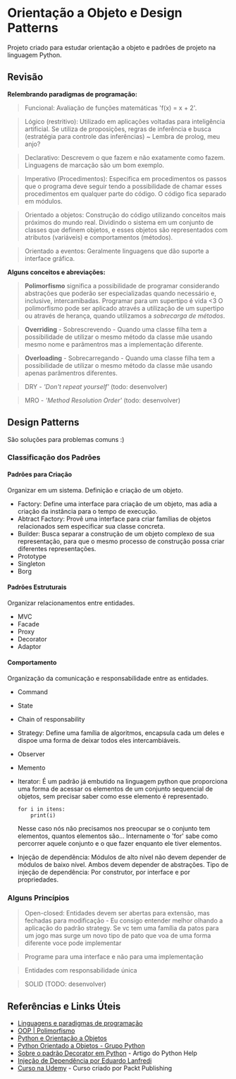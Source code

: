 # Orientação a Objeto e Design Patterns
Projeto criado para estudar orientação a objeto e padrões de projeto na linguagem Python.

## Revisão

**Relembrando paradigmas de programação:**
> Funcional: Avaliação de funções matemáticas 'f(x) = x + 2'.

> Lógico (restritivo): Utilizado em aplicações voltadas para inteligência artificial. Se utiliza de proposições, regras de inferência e busca (estratégia para controle das inferências) ~ Lembra de prolog, meu anjo?

> Declarativo: Descrevem o que fazem e não exatamente como fazem. Linguagens de marcação são um bom exemplo.

> Imperativo (Procedimentos): Especifica em procedimentos os passos que o programa deve seguir tendo a possibilidade de chamar esses procedimentos em qualquer parte do código. O código fica separado em módulos.

> Orientado a objetos: Construção do código utilizando conceitos mais próximos do mundo real. Dividindo o sistema em um conjunto de classes que definem objetos, e esses objetos são representados com atributos (variáveis) e comportamentos (métodos).

> Orientado a eventos: Geralmente linguagens que dão suporte a interface gráfica.

**Alguns conceitos e abreviações:** 

> **Polimorfismo** significa a possibilidade de programar considerando abstrações que poderão ser especializadas quando necessário e, inclusive, intercamibadas. Programar para um supertipo é vida <3
O polimorfismo pode ser aplicado através a utilização de um supertipo ou através de herança, quando utilizamos a *sobrecarga de métodos*.

> **Overriding** - Sobrescrevendo - Quando uma classe filha tem a possibilidade de utilizar o mesmo método da classe mãe usando mesmo nome e parâmentros mas a implementação diferente.

> **Overloading** - Sobrecarregando - Quando uma classe filha tem a possibilidade de utilizar o mesmo método da classe mãe usando apenas parâmentros diferentes.

> DRY - *'Don't repeat yourself'* (todo: desenvolver)

> MRO - *'Method Resolution Order'* (todo: desenvolver)

## Design Patterns

São soluções para problemas comuns :)


### Classificação dos Padrões

#### Padrões para Criação
Organizar em um sistema. Definição e criação de um objeto.

- Factory: Define uma interface para criação de um objeto, mas adia a criação da instância para o tempo de execução.
- Abtract Factory: Provê uma interface para criar famílias de objetos relacionados sem especificar sua classe concreta.
- Builder: Busca separar a construção de um objeto complexo de sua representação, para que o mesmo processo de construção possa criar diferentes representações.
- Prototype
- Singleton
- Borg

#### Padrões Estruturais
Organizar relacionamentos entre entidades.

- MVC
- Facade
- Proxy
- Decorator
- Adaptor

#### Comportamento
Organização da comunicação e responsabilidade entre as entidades.

- Command
- State
- Chain of responsability
- Strategy: Define uma família de algoritmos, encapsula cada um deles e dispoe uma forma de deixar todos eles intercambiáveis.
- Observer
- Memento
- Iterator:
É um padrão já embutido na linguagem python que proporciona uma forma de acessar os elementos de um conjunto sequencial de objetos, sem precisar saber como esse elemento é representado.
    ```
    for i in itens:
        print(i)
    ```
    Nesse caso nós não precisamos nos preocupar se o conjunto tem elementos, quantos elementos são... Internamente o 'for' sabe como percorrer aquele conjunto e o que fazer enquanto ele tiver elementos.

- Injeção de dependência: Módulos de alto nível não devem depender de módulos de baixo nível. Ambos devem depender de abstrações. Tipo de injeção de dependência: Por construtor, por interface e por propriedades.

### Alguns Princípios

> Open-closed: Entidades devem ser abertas para extensão, mas fechadas para modificação - Eu consigo entender melhor olhando a aplicação do padrão strategy. Se vc tem uma família da patos para um jogo mas surge um novo tipo de pato que voa de uma forma diferente voce pode implementar 

> Programe para uma interface e não para uma implementação

> Entidades com responsabilidade única

> SOLID (TODO: desenvolver)


## Referências e Links Úteis

- [Linguagens e paradigmas de programação](https://www.treinaweb.com.br/blog/linguagens-e-paradigmas-de-programacao/)
- [OOP | Polimorfismo](https://deviniciative.wordpress.com/2019/08/19/oop-polimorfismo/)
- [Python e Orientação a Objetos](https://www.caelum.com.br/apostila-python-orientacao-objetos/#null)
- [Python Orientado a Objetos - Grupo Python](https://www.dcc.ufrj.br/~fabiom/mab225/pythonoo.pdf)
- [Sobre o padrão Decorator em Python](https://pythonhelp.wordpress.com/2013/06/09/entendendo-os-decorators/) - Artigo do Python Help
- [Injeção de Dependência por Eduardo Lanfredi](https://medium.com/@eduardolanfredi/inje%C3%A7%C3%A3o-de-depend%C3%AAncia-ff0372a1672)
- [Curso na Udemy](https://www.udemy.com/python-design-patterns/) - Curso criado por Packt Publishing
